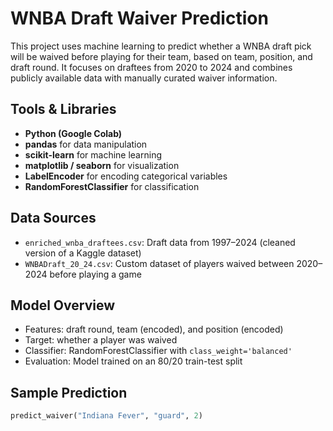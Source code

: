 # WNBA Draft Waiver Prediction

This project uses machine learning to predict whether a WNBA draft pick will be waived before playing for their team, based on team, position, and draft round. It focuses on draftees from 2020 to 2024 and combines publicly available data with manually curated waiver information.

## Tools & Libraries
- **Python (Google Colab)**
- **pandas** for data manipulation
- **scikit-learn** for machine learning
- **matplotlib / seaborn** for visualization
- **LabelEncoder** for encoding categorical variables
- **RandomForestClassifier** for classification

## Data Sources
- `enriched_wnba_draftees.csv`: Draft data from 1997–2024 (cleaned version of a Kaggle dataset)
- `WNBADraft_20_24.csv`: Custom dataset of players waived between 2020–2024 before playing a game

## Model Overview
- Features: draft round, team (encoded), and position (encoded)
- Target: whether a player was waived
- Classifier: RandomForestClassifier with `class_weight='balanced'`
- Evaluation: Model trained on an 80/20 train-test split

## Sample Prediction

```python
predict_waiver("Indiana Fever", "guard", 2)
